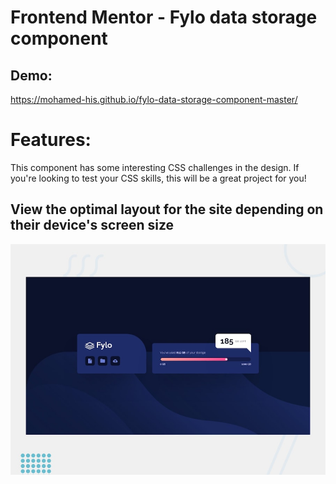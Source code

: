 # Frontend Mentor - Fylo data storage component

## Demo:

https://mohamed-his.github.io/fylo-data-storage-component-master/

# Features:

This component has some interesting CSS challenges in the design. If you're looking to test your CSS skills, this will be a great project for you!



## View the optimal layout for the site depending on their device's screen size

![Getting started](./design/desktop-preview.jpg)

